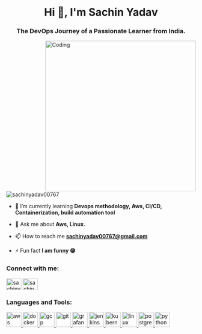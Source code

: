 <h1 align="center">Hi 👋, I'm Sachin Yadav</h1>
<h3 align="center">The DevOps Journey of a Passionate Learner from India.</h3>

<img align="right" alt="Coding" width="400" src="https://user-images.githubusercontent.com/55389276/140866485-8fb1c876-9a8f-4d6a-98dc-08c4981eaf70.gif">

<p align="left"> <img src="https://komarev.com/ghpvc/?username=sachinyadav00767&label=Profile%20views&color=0e75b6&style=flat" alt="sachinyadav00767" /> </p>

- 🌱 I’m currently learning **Devops methodology, Aws, CI/CD, Containerization, build automation tool**

- 💬 Ask me about **Aws, Linux.**

- 📫 How to reach me **sachinyadav00767@gmail.com**

- ⚡ Fun fact **I am funny 😁**

<h3 align="left">Connect with me:</h3>
<p align="left">
<a href="https://twitter.com/sachiny89329921" target="blank"><img align="center" src="https://tse2.mm.bing.net/th?id=OIP.P3GJZi8Z-DGPx1JS3u5yOgHaGl&pid=Api&P=0&h=180" alt="sachiny89329921" height="30" width="40" /></a>
<a href="https://linkedin.com/in/sachin-yadav-a2336b201" target="blank"><img align="center" src="https://tse2.mm.bing.net/th?id=OIP.Cverxr-lN_3QjtMAqJFQYwHaEK&pid=Api&P=0&h=180" alt="sachin yadav" height="30" width="40" /></a>
</p>

<h3 align="left">Languages and Tools:</h3>
<p align="left"> <a href="https://aws.amazon.com" target="_blank" rel="noreferrer"> <img src="https://tse4.mm.bing.net/th?id=OIP.pg5CKdY0uuMcrL3AegKxvwHaEb&pid=Api&P=0&h=180" alt="aws" width="40" height="40"/> </a> <a href="https://www.docker.com/" target="_blank" rel="noreferrer"> <img src="https://tse3.mm.bing.net/th?id=OIP.9WF0OC9phVbU1j3k2McOSAHaGN&pid=Api&P=0&h=180" alt="docker" width="40" height="40"/> </a> <a href="https://cloud.google.com" target="_blank" rel="noreferrer"> <img src="https://www.vectorlogo.zone/logos/google_cloud/google_cloud-icon.svg" alt="gcp" width="40" height="40"/> </a> <a href="https://git-scm.com/" target="_blank" rel="noreferrer"> <img src="https://www.vectorlogo.zone/logos/git-scm/git-scm-icon.svg" alt="git" width="40" height="40"/> </a> <a href="https://grafana.com" target="_blank" rel="noreferrer"> <img src="https://www.vectorlogo.zone/logos/grafana/grafana-icon.svg" alt="grafana" width="40" height="40"/> </a> <a href="https://www.jenkins.io" target="_blank" rel="noreferrer"> <img src="https://www.vectorlogo.zone/logos/jenkins/jenkins-icon.svg" alt="jenkins" width="40" height="40"/> </a> <a href="https://kubernetes.io" target="_blank" rel="noreferrer"> <img src="https://www.vectorlogo.zone/logos/kubernetes/kubernetes-icon.svg" alt="kubernetes" width="40" height="40"/> </a> <a href="https://www.linux.org/" target="_blank" rel="noreferrer"> <img src="https://www.pngall.com/wp-content/uploads/5/Linux-Logo-PNG-File.png" alt="linux" width="40" height="40"/> </a> <a href="https://www.postgresql.org" target="_blank" rel="noreferrer"> <img src="https://tse3.mm.bing.net/th?id=OIP.swRS5zBkhbDD1oGbRvprWAHaHo&pid=Api&P=0&h=180" alt="postgresql" width="40" height="40"/> </a> <a href="https://www.python.org" target="_blank" rel="noreferrer"> <img src="https://tse2.mm.bing.net/th?id=OIP.fHAfQ7x-7gpvBgasADWhKAHaHa&pid=Api&P=0&h=180" alt="python" width="40" height="40"/> </a> </p>

<!-- <p><img align="left" src="https://github-readme-stats.vercel.app/api/top-langs?username=sachinyadav00767&show_icons=true&locale=en&layout=compact" alt="sachinyadav00767" /></p>

<p>&nbsp;<img align="center" src="https://github-readme-stats.vercel.app/api?username=sachinyadav00767&show_icons=true&locale=en" alt="sachinyadav00767" /></p>

<p><img align="center" src="https://github-readme-streak-stats.herokuapp.com/?user=sachinyadav00767&" alt="sachinyadav00767" /></p> 
-->
